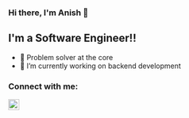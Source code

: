 ### Hi there, I'm Anish 👋

## I'm a Software Engineer!!

- 🔭 Problem solver at the core
- 🌱 I’m currently working on backend development

### Connect with me:

[<img align="left" alt="codeSTACKr | LinkedIn" width="22px" src="https://cdn.jsdelivr.net/npm/simple-icons@v3/icons/linkedin.svg" />][linkedin]

<br />


<br />
<br />

[linkedin]: https://www.linkedin.com/in/anishr700/


<!---
anish700/anish700 is a ✨ special ✨ repository because its `README.md` (this file) appears on your GitHub profile.
You can click the Preview link to take a look at your changes.
--->
